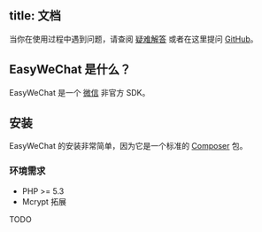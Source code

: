 title: 文档
---
当你在使用过程中遇到问题，请查阅 [疑难解答](troubleshooting.html) 或者在这里提问 [GitHub](https://github.com/overtrue/wechat/issues)。

## EasyWeChat 是什么？

EasyWeChat 是一个 [微信](http://www.wechat.com) 非官方 SDK。

## 安装

EasyWeChat 的安装非常简单，因为它是一个标准的 [Composer](https://getcomposer.org/) 包。

### 环境需求

- PHP >= 5.3
- Mcrypt 拓展

TODO